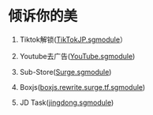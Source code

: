 # 倾诉你的美


1.  Tiktok解锁([TikTokJP.sgmodule](https://raw.githubusercontent.com/DivineEngine/Profiles/master/Surge/Module/Unlock/TikTokJP.sgmodule)）
2.  Youtube去广告([YouTube.sgmodule](https://raw.githubusercontent.com/lhie1/Rules/master/Surge/Surge%203/Module/YouTube.sgmodule))

3.  Sub-Store([Surge.sgmodule](https://raw.githubusercontent.com/Peng-YM/Sub-Store/master/config/Surge.sgmodule))

3.   Boxjs([boxjs.rewrite.surge.tf.sgmodule](https://gitee.com/chavyleung/scripts/raw/master/box/rewrite/boxjs.rewrite.surge.tf.sgmodule))

3.   JD Task([jingdong.sgmodule](https://raw.githubusercontent.com/chiupam/Proxy/master/Surge/jingdong.sgmodule))
